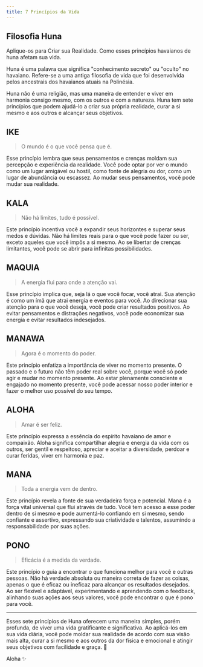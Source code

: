```yaml
---
title: 7 Princípios da Vida
---
```


## Filosofia Huna

Aplique-os para Criar sua Realidade.
Como esses princípios havaianos de huna afetam sua vida.

Huna é uma palavra que significa "conhecimento secreto" ou "oculto" no havaiano. Refere-se a uma antiga filosofia de vida que foi desenvolvida pelos ancestrais dos havaianos atuais na Polinésia.

Huna não é uma religião, mas uma maneira de entender e viver em harmonia consigo mesmo, com os outros e com a natureza. Huna tem sete princípios que podem ajudá-lo a criar sua própria realidade, curar a si mesmo e aos outros e alcançar seus objetivos.

## IKE

> O mundo é o que você pensa que é.

Esse princípio lembra que seus pensamentos e crenças moldam sua percepção e experiência da realidade. Você pode optar por ver o mundo como um lugar amigável ou hostil, como fonte de alegria ou dor, como um lugar de abundância ou escassez. Ao mudar seus pensamentos, você pode mudar sua realidade.

## KALA 

> Não há limites, tudo é possível.

Este princípio incentiva você a expandir seus horizontes e superar seus medos e dúvidas. Não há limites reais para o que você pode fazer ou ser, exceto aqueles que você impôs a si mesmo. Ao se libertar de crenças limitantes, você pode se abrir para infinitas possibilidades.

## MAQUIA 

> A energia flui para onde a atenção vai.

Esse princípio implica que, seja lá o que você focar, você atrai. Sua atenção é como um ímã que atrai energia e eventos para você. Ao direcionar sua atenção para o que você deseja, você pode criar resultados positivos. Ao evitar pensamentos e distrações negativos, você pode economizar sua energia e evitar resultados indesejados.

## MANAWA

> Agora é o momento do poder.

Este princípio enfatiza a importância de viver no momento presente. O passado e o futuro não têm poder real sobre você, porque você só pode agir e mudar no momento presente. Ao estar plenamente consciente e engajado no momento presente, você pode acessar nosso poder interior e fazer o melhor uso possível do seu tempo.

## ALOHA 

> Amar é ser feliz.

Este princípio expressa a essência do espírito havaiano de amor e compaixão. Aloha significa compartilhar alegria e energia da vida com os outros, ser gentil e respeitoso, apreciar e aceitar a diversidade, perdoar e curar feridas, viver em harmonia e paz.

## MANA 

> Toda a energia vem de dentro.

Este princípio revela a fonte de sua verdadeira força e potencial. Mana é a força vital universal que flui através de tudo. Você tem acesso a esse poder dentro de si mesmo e pode aumentá-lo confiando em si mesmo, sendo confiante e assertivo, expressando sua criatividade e talentos, assumindo a responsabilidade por suas ações.

## PONO 

> Eficácia é a medida da verdade.

Este princípio o guia a encontrar o que funciona melhor para você e outras pessoas. Não há verdade absoluta ou maneira correta de fazer as coisas, apenas o que é eficaz ou ineficaz para alcançar os resultados desejados. Ao ser flexível e adaptável, experimentando e aprendendo com o feedback, alinhando suas ações aos seus valores, você pode encontrar o que é pono para você.

<hr>


Esses sete princípios de Huna oferecem uma maneira simples, porém profunda, de viver uma vida gratificante e significativa. Ao aplicá-los em sua vida diária, você pode moldar sua realidade de acordo com sua visão mais alta, curar a si mesmo e aos outros da dor física e emocional e atingir seus objetivos com facilidade e graça. 💫 

Aloha ✨️ 